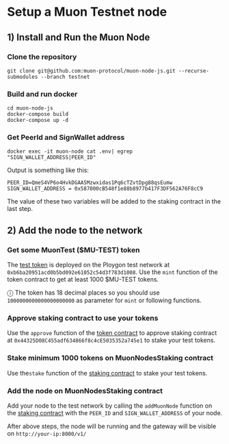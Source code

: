 # Setup a Muon Testnet node


## 1) Install and Run the Muon Node

### Clone the repository

```
git clone git@github.com:muon-protocol/muon-node-js.git --recurse-submodules --branch testnet
```

### Build and run docker

```
cd muon-node-js
docker-compose build
docker-compose up -d
```

### Get PeerId and SignWallet address

```
docker exec -it muon-node cat .env| egrep "SIGN_WALLET_ADDRESS|PEER_ID"
```

Output is something like this:

```
PEER_ID=QmeS4VP6o4HvkDGAA5Mzwxidas1Pq6cTZvtDpg88qsEumw
SIGN_WALLET_ADDRESS = 0x587000cB548f1e88b8977b417F3DF562A76F8cC9
```

The value of these two variables will be added to the staking contract in the last step.

## 2) Add the node to the network

### Get some MuonTest ($MU-TEST) token

The [test token](https://mumbai.polygonscan.com/address/0xb6ba20951acd0b5bd092e61052c54d3f783d1008#code) is deployed on the Ploygon test network at `0xb6ba20951acd0b5bd092e61052c54d3f783d1008`. Use the `mint` function of the token contract to get at least 1000 $MU-TEST tokens.

ⓘ The token has 18 decimal places so you should use `1000000000000000000000` as parameter for `mint` or following functions.

### Approve staking contract to use your tokens

Use the `approve` function of the [token contract](https://mumbai.polygonscan.com/address/0xb6ba20951acd0b5bd092e61052c54d3f783d1008#code) to approve staking contract at `0x44325D08C455adf634866f8c4cE5035352a745e1` to stake your test tokens.

### Stake minimum 1000 tokens on MuonNodesStaking contract

Use the`stake` function of the [staking contract](https://mumbai.polygonscan.com/address/0x44325D08C455adf634866f8c4cE5035352a745e1#code) to stake your test tokens.

### Add the node on MuonNodesStaking contract

Add your node to the test network by calling the `addMuonNode` function on the [staking contract](https://mumbai.polygonscan.com/address/0x44325D08C455adf634866f8c4cE5035352a745e1#code) with the `PEER_ID` and `SIGN_WALLET_ADDRESS` of your node.

After above steps, the node will be running and the gateway will be visible on `http://your-ip:8000/v1/`
